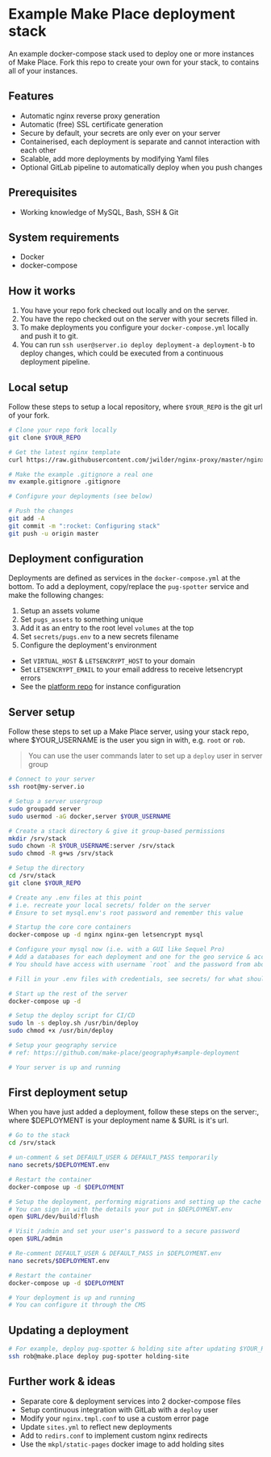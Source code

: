 # Example Make Place deployment stack

An example docker-compose stack used to deploy one or more instances of Make Place.
Fork this repo to create your own for your stack, to contains all of your instances.

## Features

* Automatic nginx reverse proxy generation
* Automatic (free) SSL certificate generation
* Secure by default, your secrets are only ever on your server
* Containerised, each deployment is separate and cannot interaction with each other
* Scalable, add more deployments by modifying Yaml files
* Optional GitLab pipeline to automatically deploy when you push changes

## Prerequisites

* Working knowledge of MySQL, Bash, SSH & Git

## System requirements

* Docker
* docker-compose

## How it works

1. You have your repo fork checked out locally and on the server.
2. You have the repo checked out on the server with your secrets filled in.
3. To make deployments you configure your `docker-compose.yml` locally and push it to git.
4. You can run `ssh user@server.io deploy deployment-a deployment-b` to deploy changes,
    which could be executed from a continuous deployment pipeline.

## Local setup

Follow these steps to setup a local repository, where `$YOUR_REPO` is the git url of your fork.

```bash
# Clone your repo fork locally
git clone $YOUR_REPO

# Get the latest nginx template
curl https://raw.githubusercontent.com/jwilder/nginx-proxy/master/nginx.tmpl -o nginx.tmpl.conf

# Make the example .gitignore a real one
mv example.gitignore .gitignore

# Configure your deployments (see below)

# Push the changes
git add -A
git commit -m ":rocket: Configuring stack"
git push -u origin master
```

## Deployment configuration

Deployments are defined as services in the `docker-compose.yml` at the bottom.
To add a deployment, copy/replace the `pug-spotter` service and make the following changes:

1. Setup an assets volume
  1. Set `pugs_assets` to something unique
  2. Add it as an entry to the root level `volumes` at the top
2. Set `secrets/pugs.env` to a new secrets filename
3. Configure the deployment's environment
  * Set `VIRTUAL_HOST` & `LETSENCRYPT_HOST` to your domain
  * Set `LETSENCRYPT_EMAIL` to your email address to receive letsencrypt errors
  * See the [platform repo](https://github.com/make-place/php-platform/blob/master/README.md#environment-variables) for instance configuration

## Server setup

Follow these steps to set up a Make Place server, using your stack repo,
where $YOUR_USERNAME is the user you sign in with, e.g. `root` or `rob`.

> You can use the user commands later to set up a `deploy` user in server group

```bash
# Connect to your server
ssh root@my-server.io

# Setup a server usergroup
sudo groupadd server
sudo usermod -aG docker,server $YOUR_USERNAME

# Create a stack directory & give it group-based permissions
mkdir /srv/stack
sudo chown -R $YOUR_USERNAME:server /srv/stack
sudo chmod -R g+ws /srv/stack

# Setup the directory
cd /srv/stack
git clone $YOUR_REPO

# Create any .env files at this point
# i.e. recreate your local secrets/ folder on the server
# Ensure to set mysql.env's root password and remember this value

# Startup the core core containers
docker-compose up -d nginx nginx-gen letsencrypt mysql

# Configure your mysql now (i.e. with a GUI like Sequel Pro)
# Add a databases for each deployment and one for the geo service & access
# You should have access with username `root` and the password from above

# Fill in your .env files with credentials, see secrets/ for what should be set

# Start up the rest of the server
docker-compose up -d

# Setup the deploy script for CI/CD
sudo ln -s deploy.sh /usr/bin/deploy
sudo chmod +x /usr/bin/deploy

# Setup your geography service
# ref: https://github.com/make-place/geography#sample-deployment

# Your server is up and running
```

## First deployment setup

When you have just added a deployment, follow these steps on the server:, where $DEPLOYMENT is your deployment name & $URL is it's url.

```bash
# Go to the stack
cd /srv/stack

# un-comment & set DEFAULT_USER & DEFAULT_PASS temporarily
nano secrets/$DEPLOYMENT.env

# Restart the container
docker-compose up -d $DEPLOYMENT

# Setup the deployment, performing migrations and setting up the cache
# You can sign in with the details your put in $DEPLOYMENT.env
open $URL/dev/build?flush

# Visit /admin and set your user's password to a secure password
open $URL/admin

# Re-comment DEFAULT_USER & DEFAULT_PASS in $DEPLOYMENT.env
nano secrets/$DEPLOYMENT.env

# Restart the container
docker-compose up -d $DEPLOYMENT

# Your deployment is up and running
# You can configure it through the CMS
```

## Updating a deployment

```bash
# For example, deploy pug-spotter & holding site after updating $YOUR_REPO
ssh rob@make.place deploy pug-spotter holding-site
```

## Further work & ideas

* Separate core & deployment services into 2 docker-compose files
* Setup continuous integration with GitLab with a `deploy` user
* Modify your `nginx.tmpl.conf` to use a custom error page
* Update `sites.yml` to reflect new deployments
* Add to `redirs.conf` to implement custom nginx redirects
* Use the `mkpl/static-pages` docker image to add holding sites
